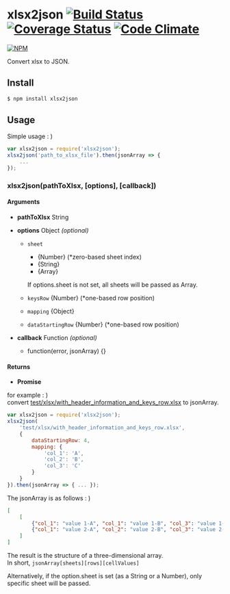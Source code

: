 xlsx2json [![Build Status](https://travis-ci.org/daikiueda/xlsx2json.svg?branch=master)](https://travis-ci.org/daikiueda/xlsx2json) [![Coverage Status](https://coveralls.io/repos/daikiueda/xlsx2json/badge.png?branch=master)](https://coveralls.io/r/daikiueda/xlsx2json?branch=master) [![Code Climate](https://codeclimate.com/github/daikiueda/xlsx2json.png)](https://codeclimate.com/github/daikiueda/xlsx2json)
=========

[![NPM](https://nodei.co/npm/xlsx2json.png?compact=true)](https://nodei.co/npm/xlsx2json/)

Convert xlsx to JSON.

## Install

```Bash
$ npm install xlsx2json
```

## Usage

Simple usage : )

```JavaScript
var xlsx2json = require('xlsx2json');
xlsx2json('path_to_xlsx_file').then(jsonArray => {
    ...
});
```

### xlsx2json(pathToXlsx, [options], [callback])

#### Arguments

* __pathToXlsx__ String  

* __options__ Object _(optional)_
  * ```sheet```
    * {Number} (*zero-based sheet index)
    * {String}
    * {Array}
    
    If options.sheet is not set, all sheets will be passed as Array.
  * ```keysRow``` {Number} (*one-based row position)
  * ```mapping``` {Object}
  * ```dataStartingRow``` {Number} (*one-based row position)

* __callback__ Function _(optional)_  
  * function(error, jsonArray) {}

#### Returns

* __Promise__ 

for example : )  
convert [test/xlsx/with_header_information_and_keys_row.xlsx](https://github.com/daikiueda/xlsx2json/blob/master/test/xlsx/with_header_information_and_keys_row.xlsx) to jsonArray.

```JavaScript
var xlsx2json = require('xlsx2json');
xlsx2json(
    'test/xlsx/with_header_information_and_keys_row.xlsx',
    {
        dataStartingRow: 4,
        mapping: {
            'col_1': 'A',
            'col_2': 'B',
            'col_3': 'C'
        }
    }
}).then(jsonArray => { ... });
```
The jsonArray is as follows : )
```JSON
[
    [
        {"col_1": "value 1-A", "col_1": "value 1-B", "col_3": "value 1-C"},
        {"col_1": "value 2-A", "col_2": "value 2-B", "col_3": "value 2-C"}
    ]
]
```

The result is the structure of a three-dimensional array.  
In short, ```jsonArray[sheets][rows][cellValues]```


Alternatively, if the option.sheet is set (as a String or a Number), only specific sheet will be passed.